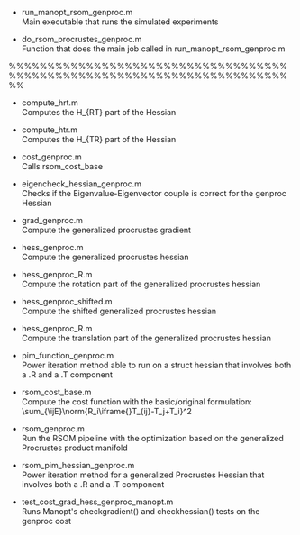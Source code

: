 - run\_manopt\_rsom\_genproc.m\
Main executable that runs the simulated experiments

- do\_rsom\_procrustes\_genproc.m\
Function that does the main job called in run\_manopt\_rsom\_genproc.m

%%%%%%%%%%%%%%%%%%%%%%%%%%%%%%%%%%%%%%%%%%%%%%%%%%%%%%%%%%%%%%%%%%%%%%%%%%

- compute\_hrt.m\
Computes the H_{RT} part of the Hessian

- compute\_htr.m\
Computes the H_{TR} part of the Hessian

- cost\_genproc.m\
Calls rsom\_cost\_base

- eigencheck\_hessian\_genproc.m\
Checks if the Eigenvalue-Eigenvector couple is correct for the genproc Hessian

- grad\_genproc.m\
Compute the generalized procrustes gradient

- hess\_genproc.m\
Compute the generalized procrustes hessian

- hess\_genproc\_R.m\
Compute the rotation part of the generalized procrustes hessian

- hess\_genproc\_shifted.m\
Compute the shifted generalized procrustes hessian

- hess\_genproc\_R.m\
Compute the translation part of the generalized procrustes hessian

- pim\_function\_genproc.m\
Power iteration method able to run on a struct hessian that involves both
a .R and a .T component

- rsom\_cost\_base.m\
Compute the cost function with the basic/original formulation: 
\sum_{\ijE}\norm{R_i\iframe{}T_{ij}-T_j+T_i}^2 

- rsom\_genproc.m\
Run the RSOM pipeline with the optimization based on the generalized
Procrustes product manifold

- rsom\_pim\_hessian\_genproc.m\
Power iteration method for a generalized Procrustes Hessian 
that involves both a .R and a .T component

- test\_cost\_grad\_hess\_genproc\_manopt.m\
Runs Manopt's checkgradient() and checkhessian() tests on the genproc cost




